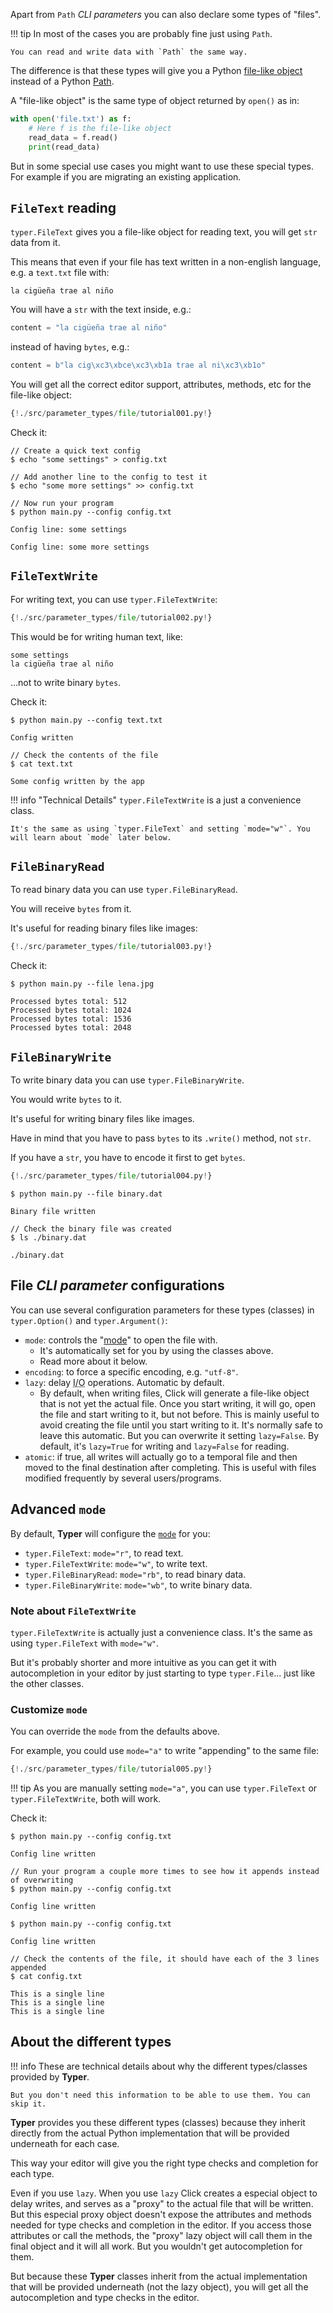 Apart from `Path` *CLI parameters* you can also declare some types of "files".

!!! tip
    In most of the cases you are probably fine just using `Path`.

    You can read and write data with `Path` the same way.

The difference is that these types will give you a Python <a href="https://docs.python.org/3/glossary.html#term-file-object" class="external-link" target="_blank">file-like object</a> instead of a Python <a href="https://docs.python.org/3/library/pathlib.html#basic-use" class="external-link" target="_blank">Path</a>.

A "file-like object" is the same type of object returned by `open()` as in:

```Python
with open('file.txt') as f:
    # Here f is the file-like object
    read_data = f.read()
    print(read_data)
```

But in some special use cases you might want to use these special types. For example if you are migrating an existing application.

## `FileText` reading

`typer.FileText` gives you a file-like object for reading text, you will get `str` data from it.

This means that even if your file has text written in a non-english language, e.g. a `text.txt` file with:

```
la cigüeña trae al niño
```

You will have a `str` with the text inside, e.g.:

```Python
content = "la cigüeña trae al niño"
```

instead of having `bytes`, e.g.:

```Python
content = b"la cig\xc3\xbce\xc3\xb1a trae al ni\xc3\xb1o"
```

You will get all the correct editor support, attributes, methods, etc for the file-like object:

```Python hl_lines="4"
{!./src/parameter_types/file/tutorial001.py!}
```

Check it:

<div class="termy">

```console
// Create a quick text config
$ echo "some settings" > config.txt

// Add another line to the config to test it
$ echo "some more settings" >> config.txt

// Now run your program
$ python main.py --config config.txt

Config line: some settings

Config line: some more settings
```

</div>

## `FileTextWrite`

For writing text, you can use `typer.FileTextWrite`:

```Python hl_lines="4 5"
{!./src/parameter_types/file/tutorial002.py!}
```

This would be for writing human text, like:

```
some settings
la cigüeña trae al niño
```

...not to write binary `bytes`.

Check it:

<div class="termy">

```console
$ python main.py --config text.txt

Config written

// Check the contents of the file
$ cat text.txt

Some config written by the app
```

</div>

!!! info "Technical Details"
    `typer.FileTextWrite` is a just a convenience class.

    It's the same as using `typer.FileText` and setting `mode="w"`. You will learn about `mode` later below.

## `FileBinaryRead`

To read binary data you can use `typer.FileBinaryRead`.

You will receive `bytes` from it.

It's useful for reading binary files like images:

```Python hl_lines="4"
{!./src/parameter_types/file/tutorial003.py!}
```

Check it:

<div class="termy">

```console
$ python main.py --file lena.jpg

Processed bytes total: 512
Processed bytes total: 1024
Processed bytes total: 1536
Processed bytes total: 2048
```

</div>

## `FileBinaryWrite`

To write binary data you can use `typer.FileBinaryWrite`.

You would write `bytes` to it.

It's useful for writing binary files like images.

Have in mind that you have to pass `bytes` to its `.write()` method, not `str`.

If you have a `str`, you have to encode it first to get `bytes`.

```Python hl_lines="4"
{!./src/parameter_types/file/tutorial004.py!}
```

<div class="termy">

```console
$ python main.py --file binary.dat

Binary file written

// Check the binary file was created
$ ls ./binary.dat

./binary.dat
```

</div>

## File *CLI parameter* configurations

You can use several configuration parameters for these types (classes) in `typer.Option()` and `typer.Argument()`:

* `mode`: controls the "<a href="https://docs.python.org/3/library/functions.html#open" class="external-link" target="_blank">mode</a>" to open the file with.
    * It's automatically set for you by using the classes above.
    * Read more about it below.
* `encoding`: to force a specific encoding, e.g. `"utf-8"`.
* `lazy`: delay <abbr title="input and output, reading and writing files">I/O</abbr> operations. Automatic by default.
    * By default, when writing files, Click will generate a file-like object that is not yet the actual file. Once you start writing, it will go, open the file and start writing to it, but not before. This is mainly useful to avoid creating the file until you start writing to it. It's normally safe to leave this automatic. But you can overwrite it setting `lazy=False`. By default, it's `lazy=True` for writing and `lazy=False` for reading.
* `atomic`: if true, all writes will actually go to a temporal file and then moved to the final destination after completing. This is useful with files modified frequently by several users/programs.

## Advanced `mode`

By default, **Typer** will configure the <a href="https://docs.python.org/3/library/functions.html#open" class="external-link" target="_blank">`mode`</a> for you:

* `typer.FileText`: `mode="r"`, to read text.
* `typer.FileTextWrite`: `mode="w"`, to write text.
* `typer.FileBinaryRead`: `mode="rb"`, to read binary data.
* `typer.FileBinaryWrite`: `mode="wb"`, to write binary data.

### Note about `FileTextWrite`

`typer.FileTextWrite` is actually just a convenience class. It's the same as using `typer.FileText` with `mode="w"`.

But it's probably shorter and more intuitive as you can get it with autocompletion in your editor by just starting to type `typer.File`... just like the other classes.

### Customize `mode`

You can override the `mode` from the defaults above.

For example, you could use `mode="a"` to write "appending" to the same file:

```Python hl_lines="4"
{!./src/parameter_types/file/tutorial005.py!}
```

!!! tip
    As you are manually setting `mode="a"`, you can use `typer.FileText` or `typer.FileTextWrite`, both will work.

Check it:

<div class="termy">

```console
$ python main.py --config config.txt

Config line written

// Run your program a couple more times to see how it appends instead of overwriting
$ python main.py --config config.txt

Config line written

$ python main.py --config config.txt

Config line written

// Check the contents of the file, it should have each of the 3 lines appended
$ cat config.txt

This is a single line
This is a single line
This is a single line
```

</div>

## About the different types

!!! info
    These are technical details about why the different types/classes provided by **Typer**.

    But you don't need this information to be able to use them. You can skip it.

**Typer** provides you these different types (classes) because they inherit directly from the actual Python implementation that will be provided underneath for each case.

This way your editor will give you the right type checks and completion for each type.

Even if you use `lazy`. When you use `lazy` Click creates a especial object to delay writes, and serves as a "proxy" to the actual file that will be written. But this especial proxy object doesn't expose the attributes and methods needed for type checks and completion in the editor. If you access those attributes or call the methods, the "proxy" lazy object will call them in the final object and it will all work. But you wouldn't get autocompletion for them.

But because these **Typer** classes inherit from the actual implementation that will be provided underneath (not the lazy object), you will get all the autocompletion and type checks in the editor.
